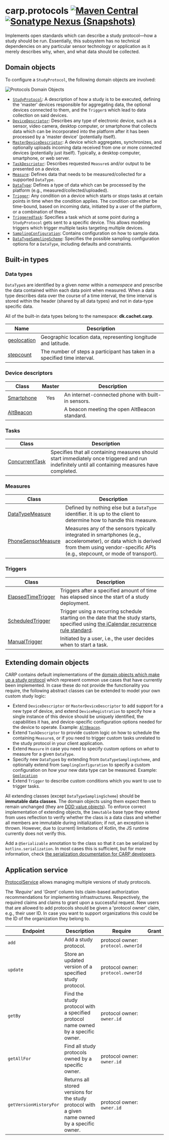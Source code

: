 # carp.protocols [![Maven Central](https://maven-badges.herokuapp.com/maven-central/dk.cachet.carp.protocols/carp.protocols.core/badge.svg?color=orange)](https://mvnrepository.com/artifact/dk.cachet.carp.protocols) [![Sonatype Nexus (Snapshots)](https://img.shields.io/nexus/s/dk.cachet.carp.protocols/carp.protocols.core?server=https%3A%2F%2Foss.sonatype.org)](https://oss.sonatype.org/content/repositories/snapshots/dk/cachet/carp/protocols/) 

Implements open standards which can describe a study protocol—how a study should be run.
Essentially, this subsystem has no technical dependencies on any particular sensor technology or application as it merely describes why, when, and what data should be collected.

## Domain objects

To configure a `StudyProtocol`, the following domain objects are involved:

![Protocols Domain Objects](https://i.imgur.com/Qy9KIWS.png)

- [`StudyProtocol`](../carp.protocols.core/src/commonMain/kotlin/dk/cachet/carp/protocols/domain/StudyProtocol.kt):
A description of how a study is to be executed, defining the 'master' devices responsible for aggregating data, the optional devices connected to them, and the `Trigger`s which lead to data collection on said devices.
- [`DeviceDescriptor`](../carp.protocols.core/src/commonMain/kotlin/dk/cachet/carp/protocols/domain/devices/DeviceDescriptor.kt):
Describes any type of electronic device, such as a sensor, video camera, desktop computer, or smartphone that collects data which can be incorporated into the platform after it has been processed by a 'master device' (potentially itself).
- [`MasterDeviceDescriptor`](../carp.protocols.core/src/commonMain/kotlin/dk/cachet/carp/protocols/domain/devices/MasterDeviceDescriptor.kt):
A device which aggregates, synchronizes, and optionally uploads incoming data received from one or more connected devices (potentially just itself).
Typically, a desktop computer, smartphone, or web server.
- [`TaskDescriptor`](../carp.protocols.core/src/commonMain/kotlin/dk/cachet/carp/protocols/domain/tasks/TaskDescriptor.kt):
Describes requested `Measure`s and/or output to be presented on a device.
- [`Measure`](../carp.protocols.core/src/commonMain/kotlin/dk/cachet/carp/protocols/domain/tasks/measures/Measure.kt):
Defines data that needs to be measured/collected for a supported `DataType`.
- [`DataType`](../carp.protocols.core/src/commonMain/kotlin/dk/cachet/carp/protocols/domain/data/DataType.kt):
Defines a type of data which can be processed by the platform (e.g., measured/collected/uploaded).
- [`Trigger`](../carp.protocols.core/src/commonMain/kotlin/dk/cachet/carp/protocols/domain/triggers/Trigger.kt):
Any condition on a device which starts or stops tasks at certain points in time when the condition applies.
The condition can either be time-bound, based on incoming data, initiated by a user of the platform, or a combination of these.
- [`TriggeredTask`](../carp.protocols.core/src/commonMain/kotlin/dk/cachet/carp/protocols/domain/triggers/TriggeredTask.kt):
Specifies a task which at some point during a `StudyProtocol` gets sent to a specific device.
This allows modeling triggers which trigger multiple tasks targeting multiple devices.
- [`SamplingConfiguration`](../carp.protocols.core/src/commonMain/kotlin/dk/cachet/carp/protocols/domain/data/SamplingConfiguration.kt):
Contains configuration on how to sample data.
- [`DataTypeSamplingScheme`](../carp.protocols.core/src/commonMain/kotlin/dk/cachet/carp/protocols/domain/data/DataTypeSamplingScheme.kt):
Specifies the possible sampling configuration options for a `DataType`, including defaults and constraints.

## Built-in types

### Data types

`DataType`s are identified by a given _name_ within a _namespace_ and prescribe the data contained within each data point when measured.
When a data type describes data over the course of a time interval, the time interval is stored within the header (shared by all data types) and not in data-type specific data.

All of the built-in data types belong to the namespace: **dk.cachet.carp**.

| Name | Description |
| --- | --- |
| [geolocation](../carp.protocols.core/src/commonMain/kotlin/dk/cachet/carp/protocols/domain/data/carp/Geolocation.kt) | Geographic location data, representing longitude and latitude. |
| [stepcount](../carp.protocols.core/src/commonMain/kotlin/dk/cachet/carp/protocols/domain/data/carp/Stepcount.kt) | The number of steps a participant has taken in a specified time interval. |

### Device descriptors

| Class | Master | Description |
| --- | :---: | --- |
| [Smartphone](../carp.protocols.core/src/commonMain/kotlin/dk/cachet/carp/protocols/domain/devices/Smartphone.kt) | Yes | An internet-connected phone with built-in sensors. |
| [AltBeacon](../carp.protocols.core/src/commonMain/kotlin/dk/cachet/carp/protocols/domain/devices/AltBeacon.kt) | | A beacon meeting the open AltBeacon standard. |

### Tasks

| Class | Description |
| --- | --- |
| [ConcurrentTask](../carp.protocols.core/src/commonMain/kotlin/dk/cachet/carp/protocols/domain/tasks/ConcurrentTask.kt) | Specifies that all containing measures should start immediately once triggered and run indefinitely until all containing measures have completed. |

### Measures

| Class | Description |
| --- | --- |
| [DataTypeMeasure](../carp.protocols.core/src/commonMain/kotlin/dk/cachet/carp/protocols/domain/tasks/measures/DataTypeMeasure.kt) | Defined by nothing else but a `DataType` identifier. It is up to the client to determine how to handle this measure. |
| [PhoneSensorMeasure](../carp.protocols.core/src/commonMain/kotlin/dk/cachet/carp/protocols/domain/tasks/measures/PhoneSensorMeasure.kt) | Measures any of the sensors typically integrated in smartphones (e.g., accelerometer), or data which is derived from them using vendor-specific APIs (e.g., stepcount, or mode of transport). |

### Triggers

| Class | Description |
| --- | --- |
| [ElapsedTimeTrigger](../carp.protocols.core/src/commonMain/kotlin/dk/cachet/carp/protocols/domain/triggers/ElapsedTimeTrigger.kt) | Triggers after a specified amount of time has elapsed since the start of a study deployment. |
| [ScheduledTrigger](../carp.protocols.core/src/commonMain/kotlin/dk/cachet/carp/protocols/domain/triggers/ScheduledTrigger.kt) | Trigger using a recurring schedule starting on the date that the study starts, specified using [the iCalendar recurrence rule standard](https://icalendar.org/iCalendar-RFC-5545/3-8-5-3-recurrence-rule.html). |
| [ManualTrigger](../carp.protocols.core/src/commonMain/kotlin/dk/cachet/carp/protocols/domain/triggers/ManualTrigger.kt) | Initiated by a user, i.e., the user decides when to start a task. |

## Extending domain objects

CARP contains default implementations of the [domain objects which make up a study protocol](#domain-objects) which represent common use cases that have currently been implemented.
In case these do not provide the functionality you require, the following abstract classes can be extended to model your own custom study logic:

- Extend `DeviceDescriptor` or `MasterDeviceDescriptor` to add support for a new type of device, and extend `DeviceRegistration` to specify how a single instance of this device should be uniquely identified, the capabilities it has, and device-specific configuration options needed for the device to operate.
Example: [`AltBeacon`](../carp.protocols.core/src/commonMain/kotlin/dk/cachet/carp/protocols/domain/devices/AltBeacon.kt).  
- Extend `TaskDescriptor` to provide custom logic on how to schedule the containing `Measure`s, or if you need to trigger custom tasks unrelated to the study protocol in your client application.
- Extend `Measure` in case you need to specify custom options on _what_ to measure for a given `DataType`.
- Specify new `DataType`s by extending from `DataTypeSamplingScheme`, and optionally extend from `SamplingConfiguration` to specify a custom configuration on _how_ your new data type can be measured.
Example: [`Geolocation`](../carp.protocols.core/src/commonMain/kotlin/dk/cachet/carp/protocols/domain/data/carp/Geolocation.kt)
- Extend `Trigger` to describe custom conditions which you want to use to trigger tasks.

All extending classes (except `DataTypeSamplingScheme`) should be **immutable data classes**.
The domain objects using them expect them to remain unchanged (they are [DDD value objects](https://deviq.com/value-object/)).
To enforce correct implementation of extending objects, the `Immutable` base type they extend from uses reflection to verify whether the class is a data class and whether all members are immutable during initialization; if not, an exception is thrown.
However, due to (current) limitations of Kotlin, the JS runtime currently does not verify this.

Add a `@Serializable` annotation to the class so that it can be serialized by `kotlinx.serialization`.
In most cases this is sufficient, but for more information, check [the serialization documentation for CARP developers](serialization.md).

## Application service

[ProtocolService](../carp.protocols.core/src/commonMain/kotlin/dk/cachet/carp/protocols/application/ProtocolService.kt) allows managing multiple versions of study protocols.

The _'Require'_ and _'Grant'_ column lists claim-based authorization recommendations for implementing infrastructures.
Respectively, the required claims and claims to grant upon a successful request.
New users that are allowed to add protocols should be given a 'protocol owner' claim, e.g., their user ID.
In case you want to support organizations this could be the ID of the organization they belong to.

| Endpoint | Description | Require | Grant |
| --- | --- | --- | --- |
| `add` | Add a study protocol. | protocol owner: `protocol.ownerId` |  |
| `update` | Store an updated version of a specified study protocol. | protocol owner: `protocol.ownerId` | |
| `getBy` | Find the study protocol with a specified protocol name owned by a specific owner. | protocol owner: `owner.id` | |
| `getAllFor` | Find all study protocols owned by a specific owner. | protocol owner: `owner.id` | |
| `getVersionHistoryFor` | Returns all stored versions for the study protocol with a given name owned by a specific owner. |  protocol owner: `owner.id` | |